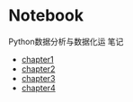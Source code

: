 # Notebook
Python数据分析与数据化运 笔记
- [chapter1](https://github.com/EnchoC/Python-data-analysis-and-data-manipulation-operations/blob/master/chapter1/chapter1.pdf)
- [chapter2](https://github.com/EnchoC/Python-data-analysis-and-data-manipulation-operations/blob/master/chapter2/chapter2.pdf)
- [chapter3](https://github.com/EnchoC/Python-data-analysis-and-data-manipulation-operations/blob/master/chapter3/chapter3.pdf)
- [chapter4](https://github.com/EnchoC/Python-data-analysis-and-data-manipulation-operations/blob/master/chapter4/chapter4.pdf)
